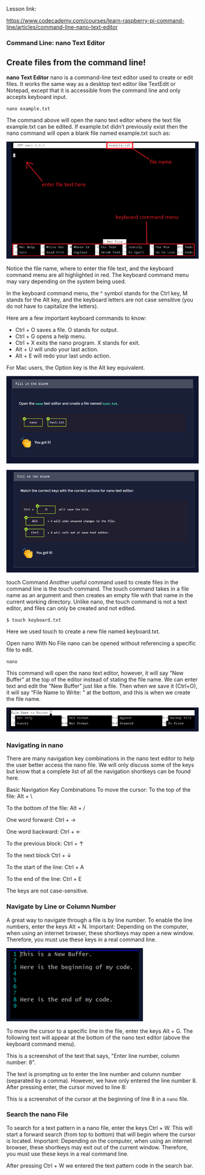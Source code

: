 Lesson link:

https://www.codecademy.com/courses/learn-raspberry-pi-command-line/articles/command-line-nano-text-editor

### Command Line: nano Text Editor

## Create files from the command line!

**nano Text Editor**
nano is a command-line text editor used to create or edit files. It works the same way as a desktop text editor like TextEdit or Notepad, except that it is accessible from the command line and only accepts keyboard input.

```
nano example.txt

```
The command above will open the nano text editor where the text file example.txt can be edited. If example.txt didn’t previously exist then the nano command will open a blank file named example.txt such as:


![](./nano-screen.png)

Notice the file name, where to enter the file text, and the keyboard command menu are all highlighted in red. The keyboard command menu may vary depending on the system being used.

In the keyboard command menu, the ^ symbol stands for the Ctrl key, M stands for the Alt key, and the keyboard letters are not case sensitive (you do not have to capitalize the letters).

Here are a few important keyboard commands to know:

- Ctrl + O saves a file. O stands for output.
- Ctrl + G opens a help menu.
- Ctrl + X exits the nano program. X stands for exit.
- Alt + U will undo your last action.
- Alt + E will redo your last undo action.
>

For Mac users, the Option key is the Alt key equivalent.


![](./quiz-blank-answer.png)

>

![](./fill-the-blank.png)

touch Command
Another useful command used to create files in the command line is the touch command. The touch command takes in a file name as an argument and then creates an empty file with that name in the current working directory. Unlike nano, the touch command is not a text editor, and files can only be created and not edited.
```
$ touch keyboard.txt
```
Here we used touch to create a new file named keyboard.txt.

Open nano With No File
nano can be opened without referencing a specific file to edit.
```
nano
```
This command will open the nano text editor, however, it will say “New Buffer” at the top of the editor instead of stating the file name. We can enter text and edit the “New Buffer” just like a file. Then when we save it (Ctrl+O), it will say “File Name to Write: “ at the bottom, and this is when we create the file name.

![](./blank-nano.png)

### Navigating in nano
There are many navigation key combinations in the nano text editor to help the user better access the nano file. We will only discuss some of the keys but know that a complete list of all the navigation shortkeys can be found here.

Basic Navigation Key Combinations
To move the cursor:
To the top of the file: Alt + \

To the bottom of the file: Alt + /

One word forward: Ctrl + →

One word backward: Ctrl + ←

To the previous block: Ctrl + ↑

To the next block Ctrl + ↓

To the start of the line: Ctrl + A

To the end of the line: Ctrl + E

The keys are not case-sensitive.

### Navigate by Line or Column Number
A great way to navigate through a file is by line number. To enable the line numbers, enter the keys Alt + N. Important: Depending on the computer, when using an internet browser, these shortkeys may open a new window. Therefore, you must use these keys in a real command line.

![](./line-number.png)

To move the cursor to a specific line in the file, enter the keys Alt + G. The following text will appear at the bottom of the nano text editor (above the keyboard command menu).

This is a screenshot of the text that says, "Enter line number, column number: 8".

The text is prompting us to enter the line number and column number (separated by a comma). However, we have only entered the line number 8. After pressing enter, the cursor moved to line 8:

This is a screenshot of the cursor at the beginning of line 8 in a `nano` file.

### Search the nano File
To search for a text pattern in a nano file, enter the keys Ctrl + W. This will start a forward search (from top to bottom) that will begin where the cursor is located. Important: Depending on the computer, when using an internet browser, these shortkeys may exit out of the current window. Therefore, you must use these keys in a real command line.

After pressing Ctrl + W we entered the text pattern code in the search bar.





